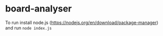 # board-analyser

To run install node.js (https://nodejs.org/en/download/package-manager) and run
`node index.js`
